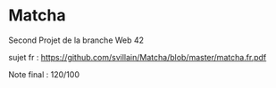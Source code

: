 # Matcha
Second Projet de la branche Web 42

sujet fr : https://github.com/svillain/Matcha/blob/master/matcha.fr.pdf

Note final : 120/100
